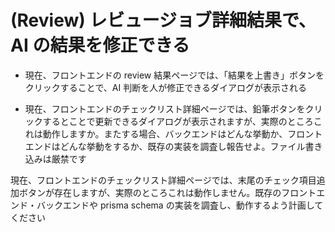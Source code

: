 # (Review) レビュージョブ詳細結果で、AI の結果を修正できる

- 現在、フロントエンドの review 結果ページでは、「結果を上書き」ボタンをクリックすることで、AI 判断を人が修正できるダイアログが表示される

- 現在、フロントエンドのチェックリスト詳細ページでは、鉛筆ボタンをクリックするとことで更新できるダイアログが表示されますが、実際のところこれは動作しますか。またする場合、バックエンドはどんな挙動か、フロントエンドはどんな挙動をするか、既存の実装を調査し報告せよ。ファイル書き込みは厳禁です

現在、フロントエンドのチェックリスト詳細ページでは、末尾のチェック項目追加ボタンが存在しますが、実際のところこれは動作しません。既存のフロントエンド・バックエンドや prisma schema の実装を調査し、動作するよう計画してください
